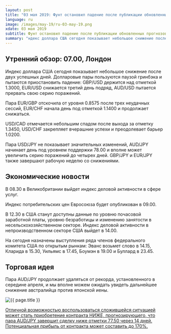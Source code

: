 ```yaml
---
layout: post
title: "03 мая 2019: Фунт остановил падение после публикации обновленных прогнозов БА"
language: ru
image: /images/may-19/ru-03-may-19.png
xdate: 03 мая 2019
subtitle: Фунт остановил падение после публикации обновленных прогнозов БА
summary: "ндекс доллара США сегодня показывает небольшое снижение после двух успешных дней. Долларовые пары пользуются паузой гринбэка и пытаются приостановить падение: GBP/USD держится над отметкой 1.3000, EUR/USD снижается третий день подряд, AUD/USD пытается прервать свою серию поражений"
---
```

## Утренний обзор: 07.00, Лондон
 
Индекс доллара США сегодня показывает небольшое снижение после двух успешных дней. Долларовые пары пользуются паузой гринбэка и пытаются приостановить падение: GBP/USD держится над отметкой 1.3000, EUR/USD снижается третий день подряд, AUD/USD пытается прервать свою серию поражений.

Пара EUR/GBP отскочила от уровня 0.8575 после трех неудачных сессий, EUR/CHF начала день под отметкой 1.1400 и продолжает снижаться.

USD/CAD отмечается небольшим спадом после выхода за отметку 1.3450, USD/CHF закрепляет вчерашние успехи и преодолевает барьер 1.0200.

Пара USD/JPY не показывает значительных изменений, AUD/JPY начинает день под уровнем поддержки 78.00 и вполне может увеличить серию поражений до четырех дней. GBP/JPY и EUR/JPY также завершают рабочую неделю со снижениями.
 
## Экономические новости
 
В 08.30 в Великобритании выйдет индекс деловой активности в сфере услуг.

Индекс потребительских цен Евросоюза будет опубликован в 09.00.

В 12.30 в США станут доступны данные по уровню почасовой заработной платы, уровню безработицы и изменению занятости в несельскохозяйственном секторе. Индекс деловой активности в непроизводственном секторе США выйдет в 14.00.

На сегодня назначены выступления ряда членов федерального комитета США по открытым рынкам: Эванс возьмет слово в 14.15, Кларида в 15.30, Уильямс в 17.45, Боумэн в 19.00 и Буллард в 23.45.
 
## Торговая идея
 
Пара AUD/JPY продолжает удаляться от рекорда, установленного в середине апреля, и мы вполне можем ожидать увидеть дальнейшее снижение австралийца против японской иены.

<img src="{{ site.url }}/images/may-19/ru-03-may-19.png" alt="{{ page.title }}"  title="{{ page.title }}">

<a href="%LINK%%?currency=USD&amp;market=forex&underlying=frxAUDJPY&formname=higherlower&duration_amount=14&duration_units=d&amount=10&amount_type=stake&expiry_type=duration&barrier=77.50" target="_blank" rel="noopener noreferrer nofollow">Отличной возможностью воспользоваться сложившейся ситуацией может стать приобретение контракта НИЖЕ, прогнозирующего, что пара AUD/JPY завершит сделку ниже отметки 77.50 через 14 дней. Потенциальная прибыль от контракта может составить до 170%.</a>
